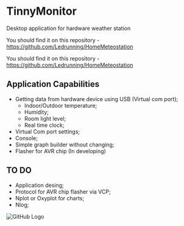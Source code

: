 # TinnyMonitor
Desktop application for hardware weather station 

You should find it on this repository - https://github.com/Ledrunning/HomeMeteostation

You should find it on this repository - https://github.com/Ledrunning/HomeMeteostation

## Application Capabilities

* Getting data from hardware device using USB (Virtual com port); 
  * Indoor/Outdoor temperature;
  * Humidity;
  * Room light level;
  * Real time clock;
* Virtual Com port settings;
* Console;
* Simple graph builder without changing;
* Flasher for AVR chip (In developing)

## TO DO

* Application desing;
* Protocol for AVR chip flasher via VCP;
* Nplot or Oxyplot for charts;
* Nlog;

![GitHub Logo](https://habrastorage.org/web/328/e3c/e48/328e3ce4873544ac8ac13994e84b6335.jpeg)


